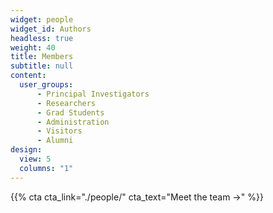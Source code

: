 ```yaml
---
widget: people
widget_id: Authors
headless: true
weight: 40
title: Members
subtitle: null
content:
  user_groups:
      - Principal Investigators
      - Researchers
      - Grad Students
      - Administration
      - Visitors
      - Alumni
design:
  view: 5
  columns: "1"
---
```


{{% cta cta_link="./people/" cta_text="Meet the team →" %}}
